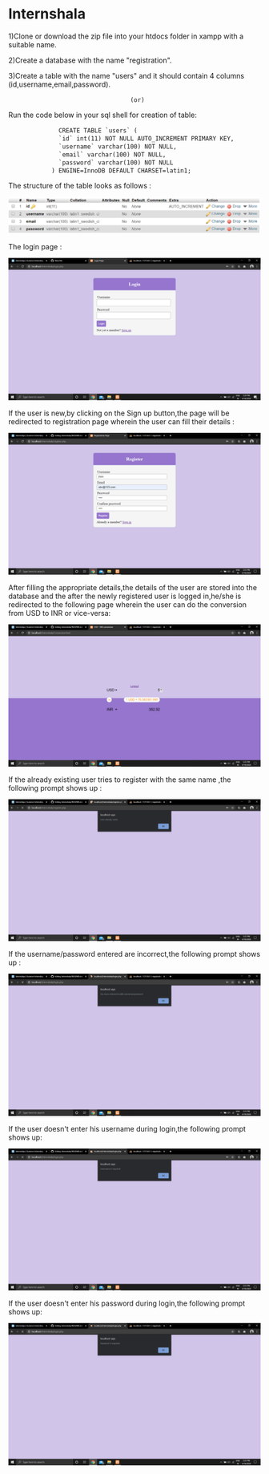 # Internshala

1)Clone or download the zip file into your htdocs folder in xampp with a suitable name.

2)Create a database with the name "registration".

3)Create a table with the name "users" and it should contain 4 columns (id,username,email,password).

                                      (or)
                                      
  Run the code below in your sql shell for creation of table:
  
                  CREATE TABLE `users` (
                  `id` int(11) NOT NULL AUTO_INCREMENT PRIMARY KEY,
                  `username` varchar(100) NOT NULL,
                  `email` varchar(100) NOT NULL,
                  `password` varchar(100) NOT NULL
                ) ENGINE=InnoDB DEFAULT CHARSET=latin1;
   The structure of the table looks as follows :
   
   <img src="images/Capture.PNG">
   
   The login page :
   
   <img src="images/1.png">
   
   If the user is new,by clicking on the Sign up button,the page will be redirected to registration page wherein the user can fill their details :
   
   <img src="images/3.png">
   
   After filling the appropriate details,the details of the user are stored into the database and the after the newly registered user is logged in,he/she is redirected to the following page wherein the user can do the conversion from USD to INR or vice-versa:
   
   <img src="images/6.png">
   
   If the already existing user tries to register with the same name ,the following prompt shows up :
   
   <img src="images/7.png">
   
   If the username/password entered are incorrect,the following prompt shows up :
   
   <img src="images/8.png">
   
   If the user doesn't enter his username during login,the following prompt shows up:
   
   <img src="images/11.png">

   If the user doesn't enter his password during login,the following prompt shows up:
   
   <img src="images/9.png">
   
